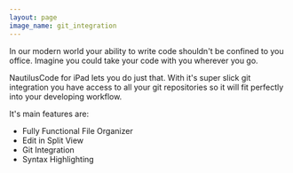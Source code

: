 ```yaml
---
layout: page
image_name: git_integration
---
```


In our modern world your ability to write code shouldn't be confined to you office. Imagine you could take your code with you wherever you go.

NautilusCode for iPad lets you do just that. With it's super slick git integration you have access to all your git repositories so it will fit perfectly into your developing workflow.

It's main features are:

* Fully Functional File Organizer
* Edit in Split View
* Git Integration
* Syntax Highlighting
